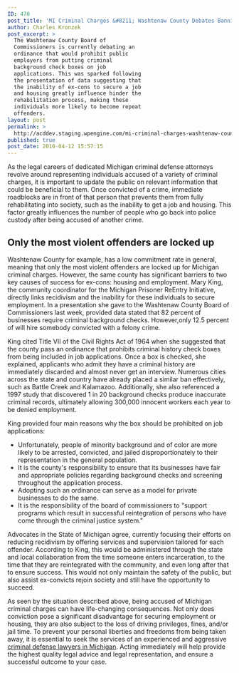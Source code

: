 ```yaml
---
ID: 470
post_title: 'MI Criminal Charges &#8211; Washtenaw County Debates Banning Criminal Background Check Boxes on Applications'
author: Charles Kronzek
post_excerpt: >
  The Washtenaw County Board of
  Commissioners is currently debating an
  ordinance that would prohibit public
  employers from putting criminal
  background check boxes on job
  applications. This was sparked following
  the presentation of data suggesting that
  the inability of ex-cons to secure a job
  and housing greatly influence hinder the
  rehabilitation process, making these
  individuals more likely to become repeat
  offenders.
layout: post
permalink: >
  http://acddev.staging.wpengine.com/mi-criminal-charges-washtenaw-county-debates-banning-criminal-background-check-boxes-on-applications.html
published: true
post_date: 2010-04-12 15:57:15
---
```

As the legal careers of dedicated Michigan criminal defense attorneys revolve around representing individuals accused of a variety of criminal charges, it is important to update the public on relevant information that could be beneficial to them. Once convicted of a crime, immediate roadblocks are in front of that person that prevents them from fully rehabilitating into society, such as the inability to get a job and housing. This factor greatly influences the number of people who go back into police custody after being accused of another crime.


<h2>Only the most violent offenders are locked up</h2>

Washtenaw County for example, has a low commitment rate in general, meaning that only the most violent offenders are locked up for Michigan criminal charges. However, the same county has significant barriers to two key causes of success for ex-cons: housing and employment. Mary King, the community coordinator for the Michigan Prisoner ReEntry Initiative, directly links recidivism and the inability for these individuals to secure employment. In a presentation she gave to the Washtenaw County Board of Commissioners last week, provided data stated that 82 percent of businesses require criminal background checks. However,only 12.5 percent of will hire somebody convicted with a felony crime.

King cited Title VII of the Civil Rights Act of 1964 when she suggested that the county pass an ordinance that prohibits criminal history check boxes from being included in job applications. Once a box is checked, she explained, applicants who admit they have a criminal history are immediately discarded and almost never get an interview. Numerous cities across the state and country have already placed a similar ban effectively, such as Battle Creek and Kalamazoo. Additionally, she also referenced a 1997 study that discovered 1 in 20 background checks produce inaccurate criminal records, ultimately allowing 300,000 innocent workers each year to be denied employment.

King provided four main reasons why the box should be prohibited on job applications:
<ul>
	<li>Unfortunately, people of minority background and of color are more likely to be arrested, convicted, and jailed disproportionately to their representation in the general population.</li>
	<li>It is the county's responsibility to ensure that its businesses have fair and appropriate policies regarding background checks and screening throughout the application process.</li>
	<li>Adopting such an ordinance can serve as a model for private businesses to do the same.</li>
	<li>It is the responsibility of the board of commissioners to "support programs which result in successful reintegration of persons who have come through the criminal justice system."</li>
</ul>
Advocates in the State of Michigan agree, currently focusing their efforts on reducing recidivism by offering services and supervision tailored for each offender. According to King, this would be administered through the state and local collaboration from the time someone enters incarceration, to the time that they are reintegrated with the community, and even long after that to ensure success. This would not only maintain the safety of the public, but also assist ex-convicts rejoin society and still have the opportunity to succeed.

As seen by the situation described above, being accused of Michigan criminal charges can have life-changing consequences. Not only does conviction pose a significant disadvantage for securing employment or housing, they are also subject to the loss of driving privileges, fines, and/or jail time. To prevent your personal liberties and freedoms from being taken away, it is essential to seek the services of an experienced and aggressive <a href="http://acddev.staging.wpengine.com/" target="_blank">criminal defense lawyers in Michigan</a>. Acting immediately will help provide the highest quality legal advice and legal representation, and ensure a successful outcome to your case.